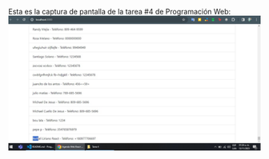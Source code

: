 Esta es la captura de pantalla de la tarea #4 de Programación Web:
![Mi captura de Pantalla](screenshot.jpg)